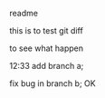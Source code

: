readme

this is to test git diff

to see what happen




12:33 add branch a;

fix bug in branch b;
OK 

